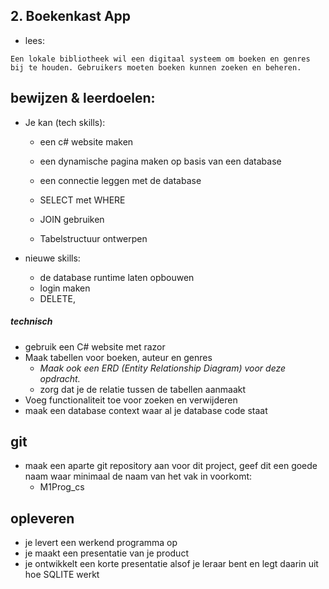 ## 2. Boekenkast App

- lees:
``` 
Een lokale bibliotheek wil een digitaal systeem om boeken en genres bij te houden. Gebruikers moeten boeken kunnen zoeken en beheren.
```


## bewijzen & leerdoelen:


- Je kan (tech skills):
    - een c# website maken
    - een dynamische pagina maken op basis van een database
    - een connectie leggen met de database
    
    - SELECT met WHERE
    - JOIN gebruiken
    - Tabelstructuur ontwerpen

- nieuwe skills:
    - de database runtime laten opbouwen
    - login maken
    - DELETE, 


##### technisch
- gebruik een C# website met razor
- Maak tabellen voor boeken, auteur en genres 
    - *Maak ook een ERD (Entity Relationship Diagram) voor deze opdracht.*
    - zorg dat je de relatie tussen de tabellen aanmaakt
- Voeg functionaliteit toe voor zoeken en verwijderen
- maak een database context waar al je database code staat

## git
- maak een aparte git repository aan voor dit project, geef dit een goede naam waar minimaal de naam van het vak in voorkomt:
    - M1Prog_cs
    
## opleveren

- je levert een werkend programma op
- je maakt een presentatie van je product
- je ontwikkelt een korte presentatie alsof je leraar bent en legt daarin uit hoe SQLITE werkt